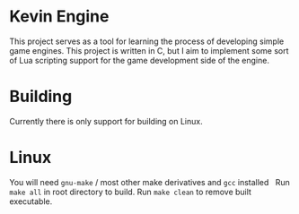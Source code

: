 # Kevin Engine
This project serves as a tool for learning the process of developing simple game engines. This project is written in C, but I aim to implement some sort of Lua scripting support for the game development side of the engine.

# Building
Currently there is only support for building on Linux.

# Linux
You will need `gnu-make` / most other make derivatives and `gcc` installed
&nbsp;
Run `make all` in root directory to build.
Run `make clean` to remove built executable.
